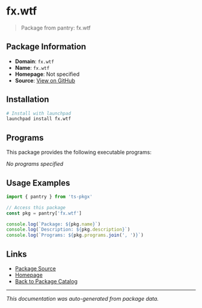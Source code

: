 # fx.wtf

> Package from pantry: fx.wtf

## Package Information

- **Domain**: `fx.wtf`
- **Name**: `fx.wtf`
- **Homepage**: Not specified
- **Source**: [View on GitHub](https://github.com/pkgxdev/pantry/tree/main/projects/fx.wtf/package.yml)

## Installation

```bash
# Install with launchpad
launchpad install fx.wtf
```

## Programs

This package provides the following executable programs:

*No programs specified*

## Usage Examples

```typescript
import { pantry } from 'ts-pkgx'

// Access this package
const pkg = pantry['fx.wtf']

console.log(`Package: ${pkg.name}`)
console.log(`Description: ${pkg.description}`)
console.log(`Programs: ${pkg.programs.join(', ')}`)
```

## Links

- [Package Source](https://github.com/pkgxdev/pantry/tree/main/projects/fx.wtf/package.yml)
- [Homepage](#)
- [Back to Package Catalog](../../package-catalog.md)

---

*This documentation was auto-generated from package data.*
